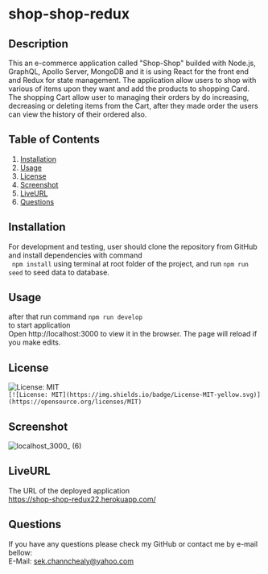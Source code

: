 # shop-shop-redux

## Description
This an e-commerce application called "Shop-Shop" builded with Node.js, GraphQL, Apollo Server, MongoDB and it is using React for the front end and Redux for state management. The application allow users to shop with various of items upon they want and add the products to shopping Card. The shopping Cart allow user to managing their orders by do increasing, decreasing or deleting items from the Cart, after they made order the users can view the history of their ordered also.

## Table of Contents
1. [Installation](#Installation)
2. [Usage](#Usage)
3. [License](#License)
4. [Screenshot](#Screenshot)
5. [LiveURL](#LiveURL)
6. [Questions](#Questions)

## Installation
For development and testing, user should clone the repository from GitHub and install dependencies with command  
``` npm install``` using terminal at root folder of the project, and run ``` npm run seed ``` to seed data to database.

## Usage
after that run command ``` npm run develop ```  
to start application    
Open http://localhost:3000 to view it in the browser. The page will reload if you make edits.

## License
![License: MIT](https://img.shields.io/badge/License-MIT-yellow.svg)  
`[![License: MIT](https://img.shields.io/badge/License-MIT-yellow.svg)](https://opensource.org/licenses/MIT)`

## Screenshot
![localhost_3000_ (6)](https://user-images.githubusercontent.com/102747948/196551377-63bcb240-41d9-49cc-9481-6e9d3831d08d.png)

## LiveURL
The URL of the deployed application  
https://shop-shop-redux22.herokuapp.com/

## Questions
If you have any questions please check my GitHub or contact me by e-mail bellow:  
E-Mail: sek.channchealy@yahoo.com